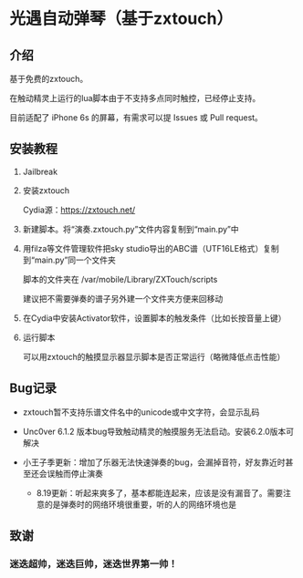 # 光遇自动弹琴（基于zxtouch）

## 介绍

基于免费的zxtouch。

在触动精灵上运行的lua脚本由于不支持多点同时触控，已经停止支持。

目前适配了 iPhone 6s 的屏幕，有需求可以提 Issues 或 Pull request。

## 安装教程

1. Jailbreak

2. 安装zxtouch

    Cydia源：https://zxtouch.net/

3. 新建脚本。将“演奏.zxtouch.py”文件内容复制到“main.py”中

4. 用filza等文件管理软件把sky studio导出的ABC谱（UTF16LE格式）复制到“main.py”同一个文件夹

    脚本的文件夹在 /var/mobile/Library/ZXTouch/scripts

    建议把不需要弹奏的谱子另外建一个文件夹方便来回移动

4. 在Cydia中安装Activator软件，设置脚本的触发条件（比如长按音量上键）

5. 运行脚本

    可以用zxtouch的触摸显示器显示脚本是否正常运行（略微降低点击性能）

## Bug记录

- zxtouch暂不支持乐谱文件名中的unicode或中文字符，会显示乱码

- Unc0ver 6.1.2 版本bug导致触动精灵的触摸服务无法启动。安装6.2.0版本可解决

- 小王子季更新：增加了乐器无法快速弹奏的bug，会漏掉音符，好友靠近时甚至还会误触而停止演奏

    - 8.19更新：听起来爽多了，基本都能连起来，应该是没有漏音了。需要注意的是弹奏时的网络环境很重要，听的人的网络环境也是

## 致谢

### 迷迭超帅，迷迭巨帅，迷迭世界第一帅！
